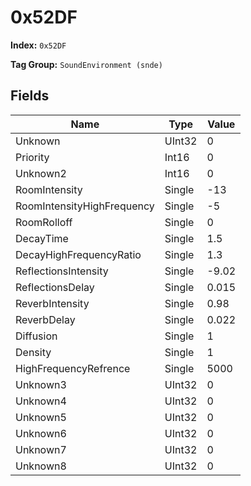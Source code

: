 # 0x52DF

**Index:** ```0x52DF```

**Tag Group:** ```SoundEnvironment (snde)```

## Fields

Name	| Type	| Value
---	|---	|---	|
Unknown	|UInt32	|0
Priority	|Int16	|0
Unknown2	|Int16	|0
RoomIntensity	|Single	|-13
RoomIntensityHighFrequency	|Single	|-5
RoomRolloff	|Single	|0
DecayTime	|Single	|1.5
DecayHighFrequencyRatio	|Single	|1.3
ReflectionsIntensity	|Single	|-9.02
ReflectionsDelay	|Single	|0.015
ReverbIntensity	|Single	|0.98
ReverbDelay	|Single	|0.022
Diffusion	|Single	|1
Density	|Single	|1
HighFrequencyRefrence	|Single	|5000
Unknown3	|UInt32	|0
Unknown4	|UInt32	|0
Unknown5	|UInt32	|0
Unknown6	|UInt32	|0
Unknown7	|UInt32	|0
Unknown8	|UInt32	|0


